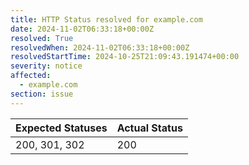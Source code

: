 ```yaml
---
title: HTTP Status resolved for example.com
date: 2024-11-02T06:33:18+00:00Z
resolved: True
resolvedWhen: 2024-11-02T06:33:18+00:00Z
resolvedStartTime: 2024-10-25T21:09:43.191474+00:00
severity: notice
affected:
  - example.com
section: issue
---
```


| Expected Statuses | Actual Status  |
|-------------------|----------------|
| 200, 301, 302 | 200 |
